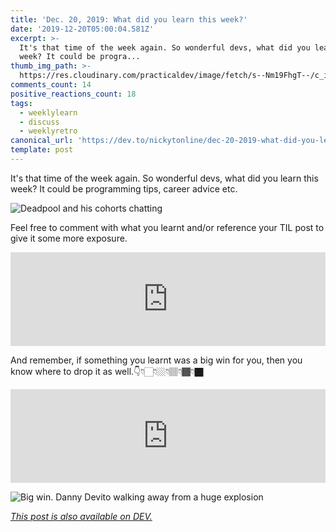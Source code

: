 ```yaml
---
title: 'Dec. 20, 2019: What did you learn this week?'
date: '2019-12-20T05:00:04.581Z'
excerpt: >-
  It's that time of the week again. So wonderful devs, what did you learn this
  week? It could be progra...
thumb_img_path: >-
  https://res.cloudinary.com/practicaldev/image/fetch/s--Nm19FhgT--/c_imagga_scale,f_auto,fl_progressive,h_420,q_auto,w_1000/https://thepracticaldev.s3.amazonaws.com/i/8ik6q8zt48h721rbzega.jpeg
comments_count: 14
positive_reactions_count: 18
tags:
  - weeklylearn
  - discuss
  - weeklyretro
canonical_url: 'https://dev.to/nickytonline/dec-20-2019-what-did-you-learn-this-week-1ccm'
template: post
---
```

It's that time of the week again. So wonderful devs, what did you learn this week? It could be programming tips, career advice etc.

![Deadpool and his cohorts chatting](https://media.giphy.com/media/w7fJO4TOqiaSQ/giphy-downsized-large.gif)

Feel free to comment with what you learnt and/or reference your TIL post to give it some more exposure.


<iframe class="liquidTag" src="https://dev.to/embed/tag?args=todayilearned" style="border: 0; width: 100%;"></iframe>


And remember, if something you learnt was a big win for you, then you know where to drop it as well.👇👇🏻👇🏼👇🏽👇🏾👇🏿


<iframe class="liquidTag" src="https://dev.to/embed/link?args=https%3A%2F%2Fdev.to%2Fjess%2Fwhat-was-your-win-this-week-38c1" style="border: 0; width: 100%;"></iframe>


![Big win. Danny Devito walking away from a huge explosion](https://media.giphy.com/media/U6pavBhRsbNbPzrwWg/giphy-downsized-large.gif)


*[This post is also available on DEV.](https://dev.to/nickytonline/dec-20-2019-what-did-you-learn-this-week-1ccm)*


<script>
const parent = document.getElementsByTagName('head')[0];
const script = document.createElement('script');
script.type = 'text/javascript';
script.src = 'https://cdnjs.cloudflare.com/ajax/libs/iframe-resizer/4.1.1/iframeResizer.min.js';
script.charset = 'utf-8';
script.onload = function() {
    window.iFrameResize({}, '.liquidTag');
};
parent.appendChild(script);
</script>    
